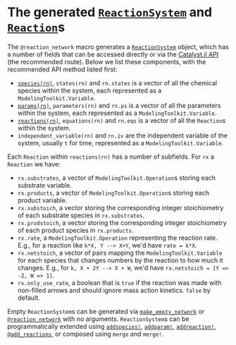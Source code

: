 # The generated [`ReactionSystem`](@ref) and [`Reaction`](@ref)s
The `@reaction_network` macro generates a [`ReactionSystem`](@ref) object, which
has a number of fields that can be accessed directly or via the [Catalyst.jl
API](@ref) (the recommended route). Below we list these components, with the recommended
API method listed first:

* [`species(rn)`](@ref), `states(rn)` and `rn.states` is a vector of all the chemical
  species within the system, each represented as a `ModelingToolkit.Variable`.
* [`params(rn)`](@ref), `parameters(rn)` and `rn.ps` is a vector of all the parameters
  within the system, each represented as a `ModelingToolkit.Variable`.
* [`reactions(rn)`](@ref), `equations(rn)` and `rn.eqs` is a vector of all the
  `Reaction`s within the system.
* `independent_variable(rn)` and `rn.iv` are the independent variable of the
  system, usually `t` for time, represented as a `ModelingToolkit.Variable`.

Each `Reaction` within `reactions(rn)` has a number of subfields. For `rx` a
`Reaction` we have:
* `rx.substrates`, a vector of `ModelingToolkit.Operation`s storing each
  substrate variable.
* `rx.products`, a vector of `ModelingToolkit.Operation`s storing each product
  variable.
* `rx.substoich`, a vector storing the corresponding integer stoichiometry of
  each substrate species in `rx.substrates`.
* `rx.prodstoich`, a vector storing the corresponding integer stoichiometry of
  each product species in `rx.products`.
* `rx.rate`, a `ModelingToolkit.Operation` representing the reaction rate. E.g.,
  for a reaction like `k*X, Y --> X+Y`, we'd have `rate = k*X`.
* `rx.netstoich`, a vector of pairs mapping the `ModelingToolkit.Variable` for
  each species that changes numbers by the reaction to how much it changes. E.g.,
  for `k, X + 2Y --> X + W`, we'd have `rx.netstoich = [Y => -2, W => 1]`.
* `rx.only_use_rate`, a boolean that is `true` if the reaction was made with
  non-filled arrows and should ignore mass action kinetics. `false` by default.

Empty `ReactionSystem`s can be generated via [`make_empty_network`](@ref) or
[`@reaction_network`](@ref) with no arguments. `ReactionSystem`s can be
programmatically extended using [`addspecies!`](@ref), [`addparam!`](@ref),
[`addreaction!`](@ref), [`@add_reactions`](@ref), or composed using `merge` and
`merge!`.
